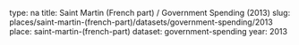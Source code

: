 type: na
title: Saint Martin (French part) / Government Spending (2013)
slug: places/saint-martin-(french-part)/datasets/government-spending/2013
place: saint-martin-(french-part)
dataset: government-spending
year: 2013
